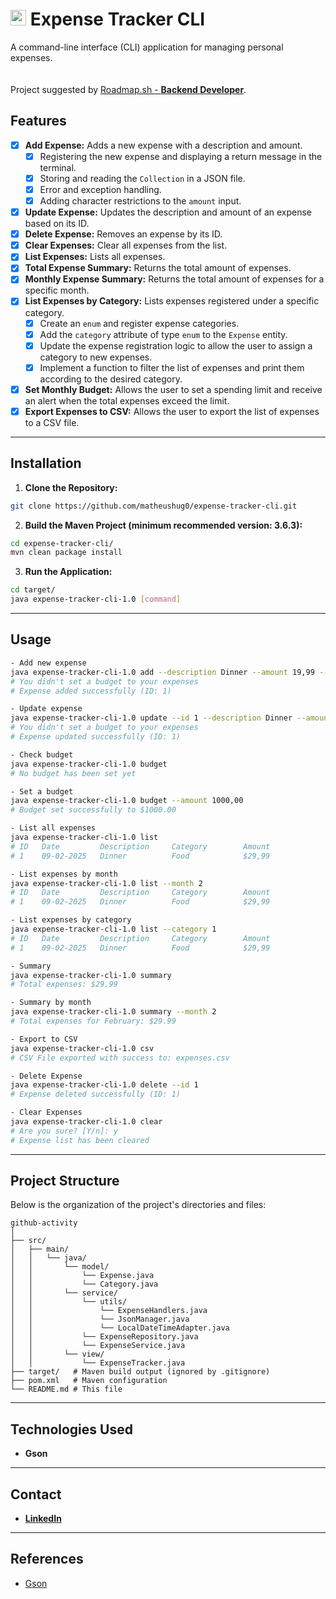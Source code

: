 # <img src="https://roadmap.sh/images/gifs/rocket.gif" width="25px"> Expense Tracker CLI

A command-line interface (CLI) application for managing personal expenses.  
<br>  
Project suggested by [Roadmap.sh - **Backend Developer**](https://roadmap.sh/projects/expense-tracker).

## Features
- [x] **Add Expense:** Adds a new expense with a description and amount.
  - [x] Registering the new expense and displaying a return message in the terminal.
  - [x] Storing and reading the `Collection` in a JSON file.
  - [x] Error and exception handling.
  - [x] Adding character restrictions to the `amount` input.
- [x] **Update Expense:** Updates the description and amount of an expense based on its ID.
- [x] **Delete Expense:** Removes an expense by its ID.
- [x] **Clear Expenses:** Clear all expenses from the list.
- [x] **List Expenses:** Lists all expenses.
- [x] **Total Expense Summary:** Returns the total amount of expenses.
- [x] **Monthly Expense Summary:** Returns the total amount of expenses for a specific month.
- [x] **List Expenses by Category:** Lists expenses registered under a specific category.
  - [x] Create an `enum` and register expense categories.
  - [x] Add the `category` attribute of type `enum` to the `Expense` entity.
  - [x] Update the expense registration logic to allow the user to assign a category to new expenses.
  - [x] Implement a function to filter the list of expenses and print them according to the desired category.
- [x] **Set Monthly Budget:** Allows the user to set a spending limit and receive an alert when the total expenses exceed the limit.
- [x] **Export Expenses to CSV:** Allows the user to export the list of expenses to a CSV file.
---
## Installation
1. **Clone the Repository:**
```bash
git clone https://github.com/matheushug0/expense-tracker-cli.git
```
2. **Build the Maven Project (minimum recommended version: 3.6.3):**
```bash
cd expense-tracker-cli/
mvn clean package install
```
3. **Run the Application:**
```bash
cd target/
java expense-tracker-cli-1.0 [command]
```
---
## Usage
```bash
- Add new expense
java expense-tracker-cli-1.0 add --description Dinner --amount 19,99 --category 0
# You didn't set a budget to your expenses
# Expense added successfully (ID: 1)

- Update expense
java expense-tracker-cli-1.0 update --id 1 --description Dinner --amount 19,99 --category 1
# You didn't set a budget to your expenses
# Expense updated successfully (ID: 1)

- Check budget
java expense-tracker-cli-1.0 budget
# No budget has been set yet

- Set a budget
java expense-tracker-cli-1.0 budget --amount 1000,00
# Budget set successfully to $1000.00

- List all expenses
java expense-tracker-cli-1.0 list
# ID   Date         Description     Category        Amount
# 1    09-02-2025   Dinner          Food            $29,99

- List expenses by month
java expense-tracker-cli-1.0 list --month 2
# ID   Date         Description     Category        Amount
# 1    09-02-2025   Dinner          Food            $29,99

- List expenses by category
java expense-tracker-cli-1.0 list --category 1
# ID   Date         Description     Category        Amount
# 1    09-02-2025   Dinner          Food            $29,99

- Summary
java expense-tracker-cli-1.0 summary
# Total expenses: $29.99

- Summary by month
java expense-tracker-cli-1.0 summary --month 2
# Total expenses for February: $29.99

- Export to CSV
java expense-tracker-cli-1.0 csv
# CSV File exported with success to: expenses.csv

- Delete Expense
java expense-tracker-cli-1.0 delete --id 1
# Expense deleted successfully (ID: 1)

- Clear Expenses
java expense-tracker-cli-1.0 clear
# Are you sure? [Y/n]: y
# Expense list has been cleared
```
---
## Project Structure
Below is the organization of the project's directories and files:

```
github-activity
│
├── src/
│   ├── main/
│   │   └── java/
│   │       └── model/
│   │           └── Expense.java
│   │           └── Category.java
│   │       └── service/
│   │           └── utils/
│   │               └── ExpenseHandlers.java
│   │               └── JsonManager.java
│   │               └── LocalDateTimeAdapter.java
│   │           └── ExpenseRepository.java
│   │           └── ExpenseService.java
│   │       └── view/
│   │           └── ExpenseTracker.java
├── target/   # Maven build output (ignored by .gitignore)
├── pom.xml   # Maven configuration
└── README.md # This file
```
---
## Technologies Used
- **Gson**
---
## Contact

- [**LinkedIn**](https://www.linkedin.com/in/matheus-hugo/)
---
## References
- [Gson](https://github.com/google/gson)
